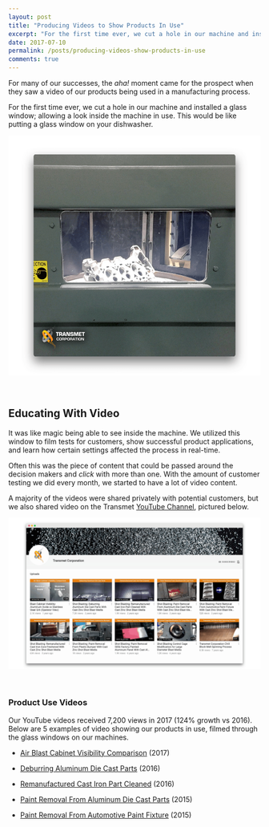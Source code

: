 ```yaml
---
layout: post
title: "Producing Videos to Show Products In Use"
excerpt: "For the first time ever, we cut a hole in our machine and installed a glass window; allowing us to educate customers with video of our products being used in a manufacturing process."
date: 2017-07-10
permalink: /posts/producing-videos-show-products-in-use
comments: true
---
```



For many of our successes, the *aha!* moment came for the prospect when they saw a video of our products being used in a manufacturing process.

For the first time ever, we cut a hole in our machine and installed a glass window; allowing a look inside the machine in use. This would be like putting a glass window on your dishwasher.

![Transmet Blast Machine Window Cutout](/img/transmet-machine-window-cutout.png)

&nbsp;

## Educating With Video

It was like magic being able to see inside the machine. We utilized this window to film tests for customers, show successful product applications, and learn how certain settings affected the process in real-time.

Often this was the piece of content that could be passed around the decision makers and *click* with more than one. With the amount of customer testing we did every month, we started to have a lot of video content.

A majority of the videos were shared privately with potential customers, but we also shared video on the Transmet [YouTube Channel](https://www.youtube.com/user/transmetcorporation), pictured below.

![Transmet YouTube Channel with Custom Thumbnails](/img/transmet-youtube-channel-social-media.png)

&nbsp;

### Product Use Videos

Our YouTube videos received 7,200 views in 2017 (124% growth vs 2016). Below are 5 examples of video showing our products in use, filmed through the glass windows on our machines.

- [Air Blast Cabinet Visibility Comparison](https://youtu.be/uiXB4TfLKko) (2017)

- [Deburring Aluminum Die Cast Parts](https://youtu.be/AhTbBA28bqg) (2016)

- [Remanufactured Cast Iron Part Cleaned](https://youtu.be/3mjeSfMtPAU) (2016)

- [Paint Removal From Aluminum Die Cast Parts](https://youtu.be/ySwbt9qkFfY) (2015)

- [Paint Removal From Automotive Paint Fixture](https://youtu.be/VDLH394FlJk) (2015)

&nbsp;
